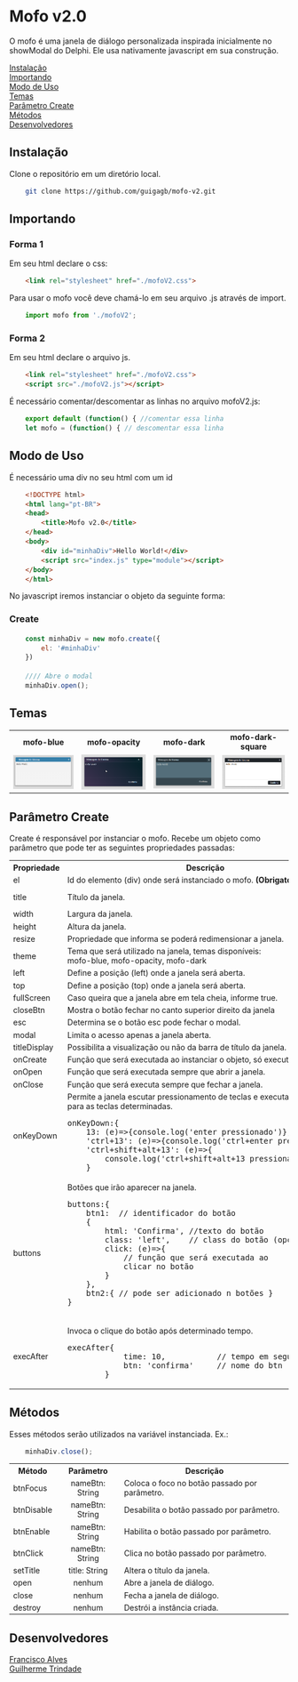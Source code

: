 # Mofo v2.0

O mofo é uma janela de diálogo personalizada inspirada inicialmente no showModal do Delphi. 
Ele usa nativamente javascript em sua construção.

[Instalação](#instalação)<br>
[Importando](#importando)<br>
[Modo de Uso](#modo-de-uso)<br>
[Temas](#temas)<br>
[Parâmetro Create](#parâmetro-create)<br>
[Métodos](#métodos)<br>
[Desenvolvedores](#desenvolvedores)<br>

## Instalação

Clone o repositório em um diretório local.

```sh
    git clone https://github.com/guigagb/mofo-v2.git
```

## Importando

<h3>Forma 1</h3>

Em seu html declare o css:
```html
    <link rel="stylesheet" href="./mofoV2.css">
```

Para usar o mofo você deve chamá-lo em seu arquivo .js através de import.
```javascript
    import mofo from './mofoV2';
```

<h3>Forma 2</h3>

Em seu html declare o arquivo js.

```html
    <link rel="stylesheet" href="./mofoV2.css">
    <script src="./mofoV2.js"></script>
```

É necessário comentar/descomentar as linhas no arquivo mofoV2.js:

```javascript
    export default (function() { //comentar essa linha
    let mofo = (function() { // descomentar essa linha
```

## Modo de Uso

É necessário uma div no seu html com um id
```html
    <!DOCTYPE html>
    <html lang="pt-BR">
    <head>
        <title>Mofo v2.0</title>
    </head>
    <body>
        <div id="minhaDiv">Hello World!</div>
        <script src="index.js" type="module"></script>
    </body>
    </html>
```
No javascript iremos instanciar o objeto da seguinte forma:

<h3>Create</h3>

```javascript
    const minhaDiv = new mofo.create({
        el: '#minhaDiv'
    })

    //// Abre o modal
    minhaDiv.open();
```

## Temas

<table>
    <tr>
        <th>mofo-blue</th>
        <th>mofo-opacity</th>
        <th>mofo-dark</th>
        <th>mofo-dark-square</th>
    </tr>
    <tr>
        <td><img src="images/mofo.png"></td>
        <td><img src="images/mofo-opacity.png"></td>
        <td><img src="images/mofo-dark.png"></td>
        <td><img src="images/mofo-dark-square.png"></td>
    </tr>
</table>

## Parâmetro Create

Create é responsável por instanciar o mofo. Recebe um objeto como parâmetro que pode ter as seguintes propriedades passadas:

<table>
    <tr>
        <th align="center">Propriedade</th>
        <th align="center">Descrição</th>
        <th align="center">Tipo</th>
        <th align="center">Default</th>
    </tr>
    <tr>
        <td>el</td>
        <td>Id do elemento (div) onde será instanciado o mofo. <strong>(Obrigatório)</strong></td>
        <td align="center">String</td>
        <td align="center"></td>
    </tr>
    <tr>
        <td>title</td>
        <td>Título da janela.</td>
        <td align="center">String</td>
        <td align="center">Mensagem do Sistema</td>
    </tr>
    <tr>
        <td>width</td>
        <td>Largura da janela.</td>
        <td align="center">Numeric</td>
        <td align="center">75%</td>
    </tr>
    <tr>
        <td>height</td>
        <td>Altura da janela.</td>
        <td align="center">Numeric</td>
        <td align="center">75%</td>
    </tr>
    <tr>
        <td>resize</td>
        <td>Propriedade que informa se poderá redimensionar a janela.</td>
        <td align="center">Boolean</td>
        <td align="center">False</td>
    </tr>
    <tr>
        <td>theme</td>
        <td>Tema que será utilizado na janela, temas disponíveis:<br>
        mofo-blue, mofo-opacity, mofo-dark </td>
        <td align="center">String</td>
        <td align="center">mofo-blue</td>
    </tr>
    <tr>
        <td>left</td>
        <td>Define a posição (left) onde a janela será aberta.</td>
        <td align="center">Numeric</td>
        <td align="center"></td>
    </tr>
    <tr>
        <td>top</td>
        <td>Define a posição (top) onde a janela será aberta.</td>
        <td align="center">Numeric</td>
        <td align="center"></td>
    </tr>
    <tr>
        <td>fullScreen</td>
        <td>Caso queira que a janela abre em tela cheia, informe true.</td>
        <td align="center">Boolean</td>
        <td align="center">False</td>
    </tr>
    <tr>
        <td>closeBtn</td>
        <td>Mostra o botão fechar no canto superior direito da janela</td>
        <td align="center">Boolean</td>
        <td align="center">True</td>
    </tr>
    <tr>
        <td>esc</td>
        <td>Determina se o botão esc pode fechar o modal.</td>
        <td align="center">Boolean</td>
        <td align="center">True</td>
    </tr>
    <tr>
        <td>modal</td>
        <td>Limita o acesso apenas a janela aberta.</td>
        <td align="center">Boolean</td>
        <td align="center">True</td>
    </tr>
    <tr>
        <td>titleDisplay</td>
        <td>Possibilita a visualização ou não da barra de título da janela.</td>
        <td align="center">Boolean</td>
        <td align="center">True</td>
    </tr>
    <tr>
        <td>onCreate</td>
        <td>Função que será executada ao instanciar o objeto, só executa uma vez.</td>
        <td align="center">Function</td>
        <td align="center"></td>
    </tr>
    <tr>
        <td>onOpen</td>
        <td>Função que será executada sempre que abrir a janela.</td>
        <td align="center">Function</td>
        <td align="center"></td>
    </tr>
    <tr>
        <td>onClose</td>
        <td>Função que será executa sempre que fechar a janela.</td>
        <td align="center">Function</td>
        <td align="center"></td>
    </tr>
    <tr>
        <td>onKeyDown</td>
        <td>Permite a janela escutar pressionamento de teclas e executar uma função para as teclas determinadas.<pre>
onKeyDown:{
    13: (e)=>{console.log('enter pressionado')},    
    'ctrl+13': (e)=>{console.log('ctrl+enter pressionado')}
    'ctrl+shift+alt+13': (e)=>{
        console.log('ctrl+shift+alt+13 pressionado')}
    }</pre></td>
        <td align="center">Object</td>
        <td align="center"></td>
    </tr>
    <tr>
        <td>buttons</td>
        <td>Botões que irão aparecer na janela.<pre>
buttons:{
    btn1:  // identificador do botão
    {
        html: 'Confirma', //texto do botão
        class: 'left',    // class do botão (opcional)
        click: (e)=>{
            // função que será executada ao 
            clicar no botão
        }   
    },
    btn2:{ // pode ser adicionado n botões }
}
        </pre></td>
        <td align="center">Object</td>
        <td align="center"></td>
    </tr>
    <tr>
        <td>execAfter</td>
        <td>Invoca o clique do botão após determinado tempo.
        <pre>execAfter{
            time: 10,           // tempo em segundos
            btn: 'confirma'     // nome do btn
        }</pre>
        </td>
        <td align="center">Object</td>
        <td align="center"></td>
    </tr>
</table>

## Métodos
    
Esses métodos serão utilizados na variável instanciada. Ex.:<br>
```javascript
    minhaDiv.close();
```

<table>
    <tr>
        <th>Método</th>
        <th align="center">Parâmetro</th>
        <th>Descrição</th>
    <tr>
    <tr>
        <td>btnFocus</td>
        <td align="center">nameBtn: String</td>
        <td>Coloca o foco no botão passado por parâmetro.</td>
    </tr>
    <tr>
        <td>btnDisable</td>
        <td align="center">nameBtn: String</td>
        <td>Desabilita o botão passado por parâmetro.</td>
    </tr>
    <tr>
        <td>btnEnable</td>
        <td align="center">nameBtn: String</td>
        <td>Habilita o botão passado por parâmetro.</td>
    </tr>
    <tr>
        <td>btnClick</td>
        <td align="center">nameBtn: String</td>
        <td>Clica no botão passado por parâmetro.</td>
    </tr>
    <tr>
        <td>setTitle</td>
        <td align="center">title: String</td>
        <td>Altera o título da janela.</td>
    </tr>
    <tr>
        <td>open</td>
        <td align="center">nenhum</td>
        <td>Abre a janela de diálogo.</td>
    </tr>
    <tr>
        <td>close</td>
        <td align="center">nenhum</td>
        <td>Fecha a janela de diálogo.</td>
    </tr>
    <tr>
        <td>destroy</td>
        <td align="center">nenhum</td>
        <td>Destrói a instância criada.</td>
    </tr>
</table>

## Desenvolvedores

[Francisco Alves](https://github.com/dffrancisco)<br>
[Guilherme Trindade](https://github.com/guigagb)